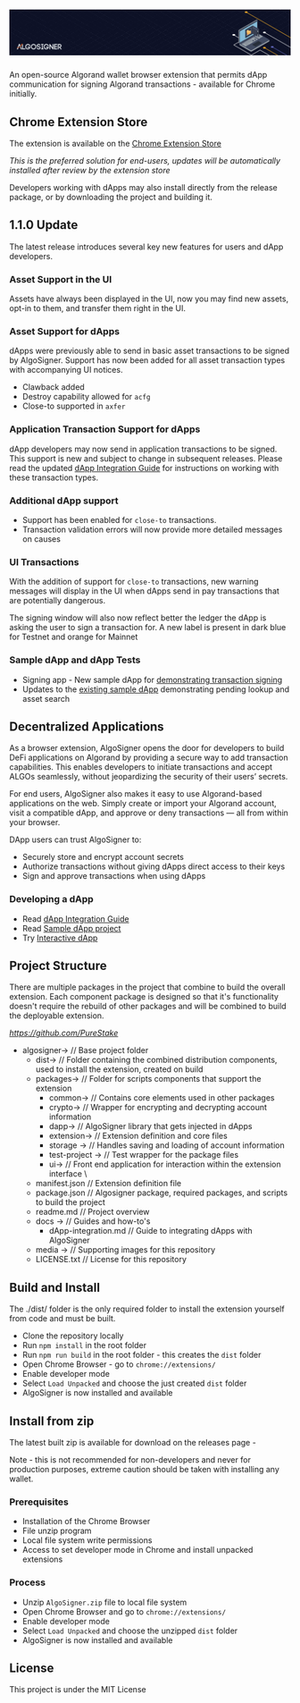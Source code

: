  # ![AlgoSigner](media/algosigner-wallet-banner-3.png)

An open-source Algorand wallet browser extension that permits dApp communication for signing Algorand transactions - available for Chrome initially. 

## Chrome Extension Store
The extension is available on the [Chrome Extension Store](https://chrome.google.com/webstore/detail/algosigner/kmmolakhbgdlpkjkcjkebenjheonagdm)

_This is the preferred solution for end-users, updates will be automatically installed after review by the extension store_

Developers working with dApps may also install directly from the release package, or by downloading the project and building it. 

## 1.1.0 Update 
The latest release introduces several key new features for users and dApp developers.

### Asset Support in the UI
Assets have always been displayed in the UI, now you may find new assets, opt-in to them, and transfer them right in the UI. 

### Asset Support for dApps
dApps were previously able to send in basic asset transactions to be signed by AlgoSigner. Support has now been added for all asset transaction types with accompanying UI notices. 

* Clawback added
* Destroy capability allowed for `acfg`
* Close-to supported in `axfer`

### Application Transaction Support for dApps 
dApp developers may now send in application transactions to be signed. This support is new and subject to change in subsequent releases. Please read the updated [dApp Integration Guide](docs/dApp-integration.md) for instructions on working with these transaction types. 

### Additional dApp support

* Support has been enabled for `close-to` transactions. 
* Transaction validation errors will now provide more detailed messages on causes

### UI Transactions
With the addition of support for `close-to` transactions, new warning messages will display in the UI when dApps send in pay transactions that are potentially dangerous. 

The signing window will also now reflect better the ledger the dApp is asking the user to sign a transaction for. A new label is present in dark blue for Testnet and orange for Mainnet

### Sample dApp and dApp Tests

* Signing app - New sample dApp for [demonstrating transaction signing](https://purestake.github.io/algosigner-dapp-example/tx-test/signTesting.html)
* Updates to the [existing sample dApp](https://purestake.github.io/algosigner-dapp-example/) demonstrating pending lookup and asset search

## Decentralized Applications
As a browser extension, AlgoSigner opens the door for developers to build DeFi applications on Algorand by providing a secure way to add transaction capabilities. This enables developers to initiate transactions and accept ALGOs seamlessly, without jeopardizing the security of their users’ secrets.

For end users, AlgoSigner also makes it easy to use Algorand-based applications on the web. Simply create or import your Algorand account, visit a compatible dApp, and approve or deny transactions — all from within your browser.

DApp users can trust AlgoSigner to:
- Securely store and encrypt account secrets
- Authorize transactions without giving dApps direct access to their keys
- Sign and approve transactions when using dApps

### Developing a dApp 

- Read [dApp Integration Guide](docs/dApp-integration.md)
- Read [Sample dApp project](https://github.com/PureStake/algosigner-dapp-example)
- Try [Interactive dApp](https://purestake.github.io/algosigner-dapp-example/)

## Project Structure
There are multiple packages in the project that combine to build the overall extension. Each component package is designed so that it's functionality doesn't require the rebuild of other packages and will be combined to build the deployable extension. 

*https://github.com/PureStake*
* algosigner->							// Base project folder
    * dist->                            // Folder containing the combined distribution components, used to install the extension, created on build
	* packages->						// Folder for scripts components that support the extension
	    * common->                      // Contains core elements used in other packages
        * crypto->                      // Wrapper for encrypting and decrypting account information
        * dapp->                        // AlgoSigner library that gets injected in dApps
        * extension->                   // Extension definition and core files
		* storage ->					// Handles saving and loading of account information 
		* test-project ->				// Test wrapper for the package files
        * ui->                          // Front end application for interaction within the extension interface	\	
	* manifest.json						// Extension definition file
	* package.json						// Algosigner package, required packages, and scripts to build the project
	* readme.md							// Project overview
	* docs ->							// Guides and how-to's
		* dApp-integration.md			// Guide to integrating dApps with AlgoSigner
	* media ->							// Supporting images for this repository
	* LICENSE.txt						// License for this repository

## Build and Install
The ./dist/ folder is the only required folder to install the extension yourself from code and must be built. 

- Clone the repository locally
- Run `npm install` in the root folder
- Run `npm run build` in the root folder - this creates the `dist` folder
- Open Chrome Browser - go to `chrome://extensions/`
- Enable developer mode
- Select `Load Unpacked` and choose the just created `dist` folder
- AlgoSigner is now installed and available 

## Install from zip
The latest built zip is available for download on the releases page - 

Note - this is not recommended for non-developers and never for production purposes, extreme caution should be taken with installing any wallet. 

### Prerequisites
- Installation of the Chrome Browser
- File unzip program
- Local file system write permissions
- Access to set developer mode in Chrome and install unpacked extensions

### Process
- Unzip `AlgoSigner.zip` file to local file system
- Open Chrome Browser and go to `chrome://extensions/`
- Enable developer mode
- Select `Load Unpacked` and choose the unzipped `dist` folder
- AlgoSigner is now installed and available 

## License
This project is under the MIT License

